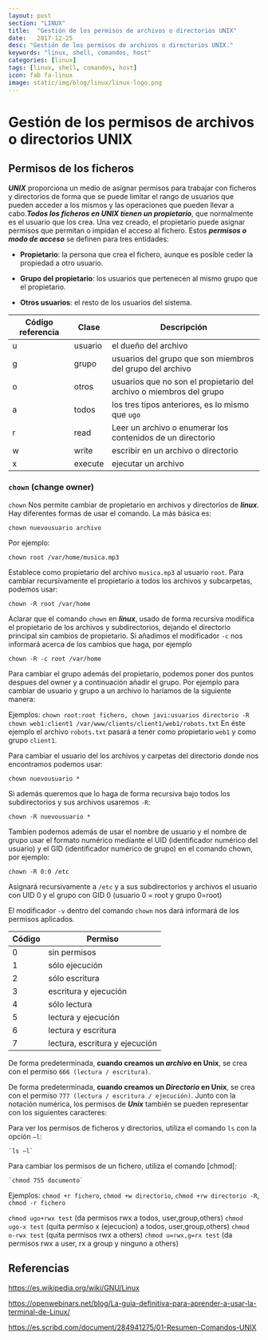 ```yaml
---
layout: post
section: "LINUX"
title:  "Gestión de los permisos de archivos o directorios UNIX"
date:   2017-12-25
desc: "Gestión de los permisos de archivos o directorios UNIX."
keywords: "linux, shell, comandos, host"
categories: [linux]
tags: [linux, shell, comandos, host]
icon: fab fa-linux
image: static/img/blog/linux/linux-logo.png
---
```


# Gestión de los permisos de archivos o directorios UNIX #

## Permisos de los ficheros ##

***UNIX*** proporciona un medio de asignar permisos para trabajar con ficheros y directorios de forma que se puede limitar el rango de usuarios que pueden acceder a los mismos y las operaciones que pueden llevar a cabo.***Todos los ficheros en UNIX tienen un propietario***, que normalmente es el usuario que los crea. Una vez creado, el propietario puede asignar permisos que permitan o impidan el acceso al fichero. Estos ***permisos o modo de acceso*** se definen para tres entidades:

<!-- more -->
- **Propietario**: la persona que crea el fichero, aunque es posible ceder la propiedad a otro usuario.

- **Grupo del propietario**: los usuarios que pertenecen al mismo grupo que el propietario.

- **Otros usuarios**: el resto de los usuarios del sistema.

| Código referencia | Clase | Descripción |
| ---------- | ---------- | ---------- |
| u | usuario | el dueño del archivo |
| g | grupo | usuarios del grupo que son miembros del grupo del archivo |
| o | otros | usuarios que no son el propietario del archivo o miembros del grupo |
| a | todos | los tres tipos anteriores, es lo mismo que `ugo` |
| r | read | Leer un archivo o enumerar los contenidos de un directorio |
| w | write | escribir en un archivo o directorio |
| x | execute | ejecutar un archivo |

### `chown` (change owner) ###

`chown` Nos permite cambiar de propietario en archivos y directorios de ***linux***. Hay diferentes formas de usar el comando. La más básica es:

`chown nuevousuario archivo`

Por ejemplo:

`chown root /var/home/musica.mp3`

Establece como propietario del archivo `musica.mp3` al usuario `root`. Para cambiar recursivamente el propietario a todos los archivos y subcarpetas, podemos usar:

`chown -R root /var/home`

Aclarar que el comando `chown` en ***linux***, usado de forma recursiva modifica el propietario de los archivos y subdirectorios, dejando el directorio principal sin cambios de propietario. Si añadimos el modificador `-c` nos informará acerca de los cambios que haga, por ejemplo

`chown -R -c root /var/home`

Para cambiar el grupo además del propietario, podemos poner dos puntos despues del owner y a continuación añadir el grupo. Por ejemplo para cambiar de usuario y grupo a un archivo lo haríamos de la siguiente manera:

Ejemplos: `chown root:root fichero, chown javi:usuarios directorio -R`
`chown web1:client1 /var/www/clients/client1/web1/robots.txt` En éste ejemplo el archivo `robots.txt` pasará a tener como propietario `web1` y como grupo `client1`.

Para cambiar el usuario del los archivos y carpetas del directorio donde nos encontramos podemos usar:

`chown nuevousuario *`

Si además queremos que lo haga de forma recursiva bajo todos los subdirectorios y sus archivos usaremos `-R`:

`chown -R nuevousuario *`

Tambien podemos además de usar el nombre de usuario y el nombre de grupo usar el formato numérico mediante el UID (identificador numérico del usuario) y el GID (identificador numérico de grupo) en el comando chown, por ejemplo:

`chown -R 0:0 /etc`

Asignará recursivamente a `/etc` y a sus subdirectorios y archivos el usuario con UID 0 y el grupo con GID 0 (usuario 0 = root y grupo 0=root)

El modificador `-v` dentro del comando `chown` nos dará informará de los permisos aplicados.

| Código | Permiso |
| ---------- | ---------- |
| 0 | sin permisos |
| 1 | sólo ejecución |
| 2 | sólo escritura |
| 3 | escritura y ejecución |
| 4 | sólo lectura |
| 5 | lectura y ejecución |
| 6 | lectura y escritura |
| 7 | lectura, escritura y ejecución |

De forma predeterminada, **cuando creamos un *archivo* en Unix**, se crea con el permiso `666 (lectura / escritura)`. 

De forma predeterminada, **cuando creamos un *Directorio* en Unix**, se crea con el permiso `777 (lectura / escritura / ejecución)`. Junto con la notación numérica, los permisos de ***Unix*** también se pueden representar con los siguientes caracteres:

Para ver los permisos de ficheros y directorios, utiliza el comando `ls` con la opción `–l`:

	`ls –l`

Para cambiar los permisos de un fichero, utiliza el comando [chmod[:

	`chmod 755 documento`
    
Ejemplos: `chmod +r fichero`, `chmod +w directorio`, `chmod +rw directorio -R`, `chmod -r fichero`

`chmod ugo+rwx test` (da permisos rwx a todos, user,group,others)
`chmod ugo‐x test` (quita permiso x (ejecucion) a todos, user,group,others)
`chmod o‐rwx test` (quita permisos rwx a others)
`chmod u=rwx,g=rx test` (da permisos rwx a user, rx a group y ninguno a others)

## Referencias ##

https://es.wikipedia.org/wiki/GNU/Linux

https://openwebinars.net/blog/La-guia-definitiva-para-aprender-a-usar-la-terminal-de-Linux/

https://es.scribd.com/document/284941275/01-Resumen-Comandos-UNIX
